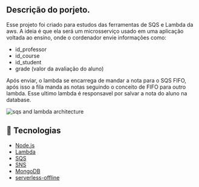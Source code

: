 ## Descrição do porjeto. 

Esse projeto foi criado para estudos das ferramentas de SQS e Lambda da aws.
A ideia é que ela será um microsserviço usado em uma aplicação voltada ao ensino, onde o cordenador envie informações como:
- id_professor
- id_course
- id_student
- grade (valor da avaliação do aluno)

Após enviar, o lambda se encarrega de mandar a nota para o SQS FIFO, após isso a fila manda as notas seguindo o conceito de FIFO para outro lambda.
Esse ultimo lambda é responsavel por salvar a nota do aluno na database.

![sqs and lambda architecture](https://user-images.githubusercontent.com/37625040/103140558-aaec1680-46c6-11eb-87a5-362615df402d.PNG)

## :rocket: Tecnologias 

-  [Node.js](https://nodejs.org)
-  [Lambda](https://aws.amazon.com/pt/lambda/)
-  [SQS](https://docs.aws.amazon.com/pt_br/AWSSimpleQueueService/latest/SQSDeveloperGuide/welcome.html)
-  [SNS](https://docs.aws.amazon.com/pt_br/sdk-for-javascript/v2/developer-guide/sns-examples.html)
-  [MongoDB](https://www.mongodb.com/)
-  [serverless-offline](https://github.com/dherault/serverless-offline)
